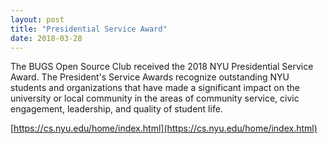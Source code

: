 ```yaml
---
layout: post
title: "Presidential Service Award"
date: 2018-03-28
---
```

The BUGS Open Source Club received the 2018 NYU Presidential Service Award.
The President's Service Awards recognize outstanding NYU students and organizations that have made a significant impact on the university or local community in the areas of community service, civic engagement, leadership, and quality of student life.

[https://cs.nyu.edu/home/index.html](https://cs.nyu.edu/home/index.html)
